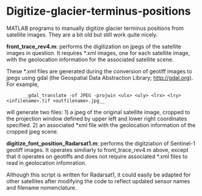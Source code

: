 # Digitize-glacier-terminus-positions
MATLAB programs to manually digitize glacier terminus positions from satellite images. They are a bit old but still work quite nicely. 

**front_trace_rev4.m**: performs the digitization on jpegs of the satellite images in question. It requires *.xml images, one for each satellite image, with the geolocation information for the associated satellite scene. 

These *.xml files are generated during the conversion of geotiff images to jpegs using gdal (the Geospatial Data Abstraction Library; http://gdal.org). For example, 
  
          __gdal_translate -of JPEG -projwin <ulx> <uly> <lrx> <lry> <infilename>.tif <outfilename>.jpg__
  
will generate two files:
    1) a jpeg of the original satellite image, cropped to the projection window defined by upper left and lower right coordinates specified. 
    2) an associated *xml file with the geolocation information of the cropped jpeg scene. 


**digitize_font_position_Radarsat1.m**: performs the digitziation of Sentinel-1 geotiff images. It operates similiarly to front_trace_rev4.m above, except that it operates on geotiffs and does not require associated *.xml files to read in geolocation infomration. 

Although this script is written for Radarsat1, it could easily be adapted for other satellites after modifying the code to reflect updated sensor names and filename nomenclature.
  
